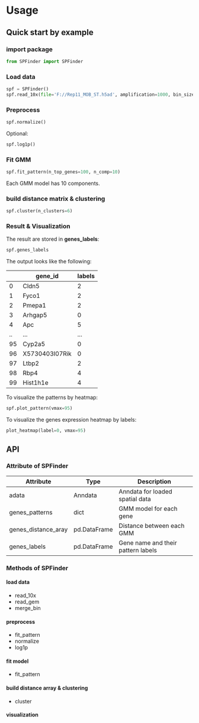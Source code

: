 # Usage

## Quick start by example

### import package

```python
from SPFinder import SPFinder
```

### Load data

```python
spf = SPFinder()
spf.read_10x(file='F://Rep11_MOB_ST.h5ad', amplification=1000, bin_size=80)
```

### Preprocess

```python
spf.normalize()
```

Optional:

```python
spf.log1p()
```

### Fit GMM

```python
spf.fit_pattern(n_top_genes=100, n_comp=10)
```

Each GMM model has 10 components.

### build distance matrix & clustering

```python
spf.cluster(n_clusters=6)
```

### Result & Visualization

The result are stored in **genes_labels**:

```python
spf.genes_labels
```

The output looks like the following:

|    | gene_id        | labels |
|----|----------------|--------|
| 0  | Cldn5          | 2      |
| 1  | Fyco1          | 2      |
| 2  | Pmepa1         | 2      |
| 3  | Arhgap5        | 0      |
| 4  | Apc            | 5      |
| .. | ...            | ...    |
| 95 | Cyp2a5         | 0      |
| 96 | X5730403I07Rik | 0      |
| 97 | Ltbp2          | 2      |
| 98 | Rbp4           | 4      |
| 99 | Hist1h1e       | 4      |

To visualize the patterns by heatmap:

```python
spf.plot_pattern(vmax=95)
```

To visualize the genes expression heatmap by labels:

```python
plot_heatmap(label=0, vmax=95)
```

## API

### Attribute of SPFinder

| Attribute           | Type         | Description                        |
|---------------------|--------------|------------------------------------|
| adata               | Anndata      | Anndata for loaded spatial data    |
| genes_patterns      | dict         | GMM model for each gene            |
| genes_distance_aray | pd.DataFrame | Distance between each GMM          |
| genes_labels        | pd.DataFrame | Gene name and their pattern labels |

### Methods of SPFinder

#### load data
- read_10x
- read_gem
- merge_bin
#### preprocess
- fit_pattern
- normalize
- log1p
#### fit model
- fit_pattern
#### build distance array & clustering
- cluster
#### visualization
